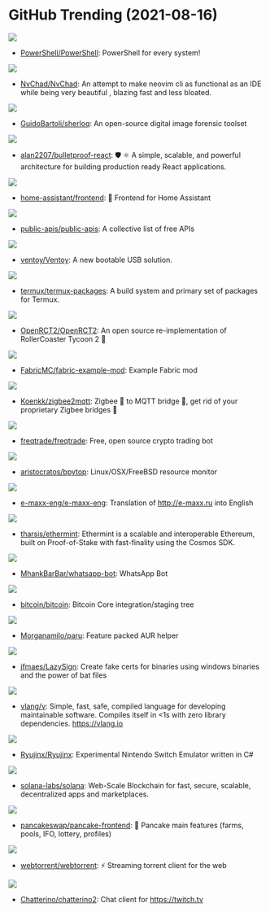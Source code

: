 # GitHub Trending (2021-08-16)

![](https://img.shields.io/badge/C%23-New%20223-green?style=flat-square&logo=appveyor)
- [PowerShell/PowerShell](https://github.com/PowerShell/PowerShell): PowerShell for every system!

![](https://img.shields.io/badge/Lua-New%2014-green?style=flat-square&logo=appveyor)
- [NvChad/NvChad](https://github.com/NvChad/NvChad): An attempt to make neovim cli as functional as an IDE while being very beautiful , blazing fast and less bloated.

![](https://img.shields.io/badge/Perl-New%2095-green?style=flat-square&logo=appveyor)
- [GuidoBartoli/sherloq](https://github.com/GuidoBartoli/sherloq): An open-source digital image forensic toolset

![](https://img.shields.io/badge/TypeScript-New%2063-green?style=flat-square&logo=appveyor)
- [alan2207/bulletproof-react](https://github.com/alan2207/bulletproof-react): 🛡️ ⚛️ A simple, scalable, and powerful architecture for building production ready React applications.

![](https://img.shields.io/badge/TypeScript-New%201-green?style=flat-square&logo=appveyor)
- [home-assistant/frontend](https://github.com/home-assistant/frontend): 🍭 Frontend for Home Assistant

![](https://img.shields.io/badge/Python-New%20620-green?style=flat-square&logo=appveyor)
- [public-apis/public-apis](https://github.com/public-apis/public-apis): A collective list of free APIs

![](https://img.shields.io/badge/C-New%20182-green?style=flat-square&logo=appveyor)
- [ventoy/Ventoy](https://github.com/ventoy/Ventoy): A new bootable USB solution.

![](https://img.shields.io/badge/Shell-New%205-green?style=flat-square&logo=appveyor)
- [termux/termux-packages](https://github.com/termux/termux-packages): A build system and primary set of packages for Termux.

![](https://img.shields.io/badge/C%2B%2B-New%201-green?style=flat-square&logo=appveyor)
- [OpenRCT2/OpenRCT2](https://github.com/OpenRCT2/OpenRCT2): An open source re-implementation of RollerCoaster Tycoon 2 🎢

![](https://img.shields.io/badge/Java-New%201-green?style=flat-square&logo=appveyor)
- [FabricMC/fabric-example-mod](https://github.com/FabricMC/fabric-example-mod): Example Fabric mod

![](https://img.shields.io/badge/JavaScript-New%201-green?style=flat-square&logo=appveyor)
- [Koenkk/zigbee2mqtt](https://github.com/Koenkk/zigbee2mqtt): Zigbee 🐝 to MQTT bridge 🌉, get rid of your proprietary Zigbee bridges 🔨

![](https://img.shields.io/badge/Python-New%209-green?style=flat-square&logo=appveyor)
- [freqtrade/freqtrade](https://github.com/freqtrade/freqtrade): Free, open source crypto trading bot

![](https://img.shields.io/badge/Python-New%2012-green?style=flat-square&logo=appveyor)
- [aristocratos/bpytop](https://github.com/aristocratos/bpytop): Linux/OSX/FreeBSD resource monitor

![](https://img.shields.io/badge/C%2B%2B-New%2014-green?style=flat-square&logo=appveyor)
- [e-maxx-eng/e-maxx-eng](https://github.com/e-maxx-eng/e-maxx-eng): Translation of http://e-maxx.ru into English

![](https://img.shields.io/badge/JavaScript-New%20239-green?style=flat-square&logo=appveyor)
- [tharsis/ethermint](https://github.com/tharsis/ethermint): Ethermint is a scalable and interoperable Ethereum, built on Proof-of-Stake with fast-finality using the Cosmos SDK.

![](https://img.shields.io/badge/JavaScript-New%202-green?style=flat-square&logo=appveyor)
- [MhankBarBar/whatsapp-bot](https://github.com/MhankBarBar/whatsapp-bot): WhatsApp Bot

![](https://img.shields.io/badge/C%2B%2B-New%2084-green?style=flat-square&logo=appveyor)
- [bitcoin/bitcoin](https://github.com/bitcoin/bitcoin): Bitcoin Core integration/staging tree

![](https://img.shields.io/badge/Rust-New%206-green?style=flat-square&logo=appveyor)
- [Morganamilo/paru](https://github.com/Morganamilo/paru): Feature packed AUR helper

![](https://img.shields.io/badge/Batchfile-New%2042-green?style=flat-square&logo=appveyor)
- [jfmaes/LazySign](https://github.com/jfmaes/LazySign): Create fake certs for binaries using windows binaries and the power of bat files

![](https://img.shields.io/badge/V-New%2016-green?style=flat-square&logo=appveyor)
- [vlang/v](https://github.com/vlang/v): Simple, fast, safe, compiled language for developing maintainable software. Compiles itself in <1s with zero library dependencies. https://vlang.io

![](https://img.shields.io/badge/C%23-New%209-green?style=flat-square&logo=appveyor)
- [Ryujinx/Ryujinx](https://github.com/Ryujinx/Ryujinx): Experimental Nintendo Switch Emulator written in C#

![](https://img.shields.io/badge/Rust-New%2019-green?style=flat-square&logo=appveyor)
- [solana-labs/solana](https://github.com/solana-labs/solana): Web-Scale Blockchain for fast, secure, scalable, decentralized apps and marketplaces.

![](https://img.shields.io/badge/TypeScript-New%202-green?style=flat-square&logo=appveyor)
- [pancakeswap/pancake-frontend](https://github.com/pancakeswap/pancake-frontend): 🥞 Pancake main features (farms, pools, IFO, lottery, profiles)

![](https://img.shields.io/badge/JavaScript-New%208-green?style=flat-square&logo=appveyor)
- [webtorrent/webtorrent](https://github.com/webtorrent/webtorrent): ⚡️ Streaming torrent client for the web

![](https://img.shields.io/badge/C%2B%2B-New%200-green?style=flat-square&logo=appveyor)
- [Chatterino/chatterino2](https://github.com/Chatterino/chatterino2): Chat client for https://twitch.tv

